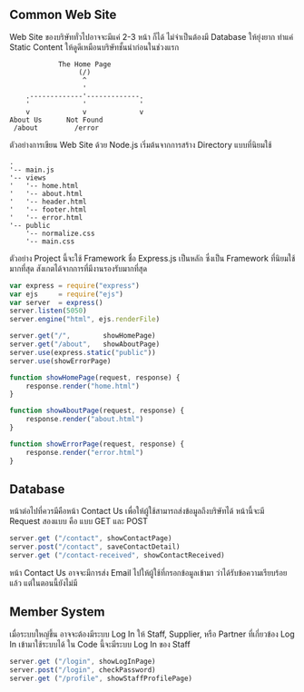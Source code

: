 ## Common Web Site

Web Site ของบริษัททั่วไปอาจจะมีแค่ 2-3 หน้า ก็ได้
ไม่จำเป็นต้องมี Database ให้ยุ่งยาก
ทำแค่ Static Content ให้ดูดีเหมือนบริษัทชั้นนำก่อนในช่วงแรก

```
            The Home Page 
                 (/)
                  ^
                  '
    .-------------'-------------.
    '             '             '
    v             v             v
About Us      Not Found
 /about         /error

```

ตัวอย่างการเขียน Web Site ด้วย Node.js
เริ่มต้นจากการสร้าง Directory แบบที่นิยมใช้
```
.
'-- main.js
'-- views
'   '-- home.html
'   '-- about.html
'   '-- header.html
'   '-- footer.html
'   '-- error.html
'-- public
    '-- normalize.css
    '-- main.css
```

ตัวอย่าง Project นี้จะใช้ Framework ชื่อ Express.js
เป็นหลัก ซึ่งเป็น Framework ที่นิยมใช้มากที่สุด 
สังเกตได้จากการที่มีงานรองรับมากที่สุด

```javascript
var express = require("express")
var ejs     = require("ejs")
var server  = express()
server.listen(5050)
server.engine("html", ejs.renderFile)

server.get("/",        showHomePage)
server.get("/about",   showAboutPage)
server.use(express.static("public"))
server.use(showErrorPage)

function showHomePage(request, response) {
	response.render("home.html")
}

function showAboutPage(request, response) {
	response.render("about.html")
}

function showErrorPage(request, response) {
	response.render("error.html")
}

```

## Database

หน้าต่อไปที่ควรมีคือหน้า Contact Us 
เพื่อให้ผู้ใช้สามารถส่งข้อมูลถึงบริษัทได้
หน้านี้จะมี Request สองแบบ คือ แบบ GET และ POST

```javascript
server.get ("/contact", showContactPage)
server.post("/contact", saveContactDetail)
server.get ("/contact-received", showContactReceived)

```

หน้า Contact Us อาจจะมีการส่ง Email ไปให้ผู้ใช้ที่กรอกข้อมูลเข้ามา 
ว่าได้รับข้อความเรียบร้อยแล้ว แต่ในตอนนี้ยังไม่มี

## Member System

เมื่อระบบใหญ่ขึ้น อาจจะต้องมีระบบ Log In ให้ Staff, Supplier, หรือ Partner
ที่เกี่ยวข้อง Log In เข้ามาใช้ระบบได้ ใน Code นี้จะมีระบบ Log In ของ Staff

```javascript
server.get ("/login", showLogInPage)
server.post("/login", checkPassword)
server.get ("/profile", showStaffProfilePage)

```



































